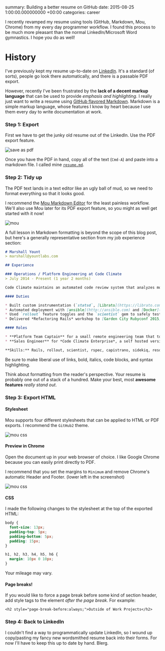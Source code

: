 summary: Building a better resume on GitHub
date: 2015-08-25 1:00:00.000000000 +00:00
categories: career

I recently revamped my resume using tools (GitHub, Markdown, Mou, Chrome) from my every day programmer workflow. I found this process to be much more pleasant than the normal LinkedIn/Microsoft Word gymnastics. I hope you do as well!

# History

I've previously kept my resume up-to-date on [LinkedIn](https://linkedin.com/in/marshallyount). It's a standard (of sorts), people go look there automatically, and there is a passable PDF export.

However, recently I've been frustrated by the **lack of a decent markup language** that can be used to provide _emphasis and highlighting_. I really just want to write a resume using [GitHub flavored Markdown](https://help.github.com/articles/github-flavored-markdown/). Markdown is a simple markup language, whose features I know by heart because I use them every day to write documentation at work.

### Step 1: Export

First we have to get the junky old resume out of the LinkedIn. Use the PDF export feature.

![save as pdf](/images/building-a-better-resume-on-github/save_as_pdf.png)

Once you have the PDF in hand, copy all of the text (`Cmd-A`) and paste into a markdown file. I called mine [`resume.md`](https://github.com/marshally/resume/commit/a38b7d13a2063cf2ad4b484a7ef4f55bac4379bc).

### Step 2: Tidy up

The PDF text lands in a text editor like an ugly ball of mud, so we need to format everything so that it looks good.

I recommend the [Mou Markdown Editor](http://25.io/mou/) for the least painless workflow. We'll also use Mou later for its PDF export feature, so you might as well get started with it now!

![mou](/images/building-a-better-resume-on-github/mou_side_by_side.png)

A full lesson in Markdown formatting is beyond the scope of this blog post, but here's a generally representative section from my job experience section:

```Markdown
# Marshall Yount
> marshall@yountlabs.com

## Experience

### Operations / Platform Engineering at Code Climate
> July 2014 - Present (1 year 2 months)

Code Climate maintains an automated code review system that analyzes more than 900 billion lines of source code per day. I build new features, keep the servers running, and participate in Code Reviews using GitHub Pull Requests and Slack.

#### Duties

* Built custom instrumentation (`statsd`, [Librato](https://librato.com) and alerting ([PagerDuty](http://pagerduty.com), [NewRelic](http://newrelic.com) systems based on **hundreds of custom metrics** that give deep insight into the Platform's performance characteristics.
* Automated deployment with [ansible](http://ansible.com) and [Docker](http://docker.com) to more than a dozen different server types.
* Used `rollout` feature toggles and the `scientist` gem to safely test and deploy behavior-neutral refactorings.
* Delivered *Refactoring Rails* workshop to [Garden City Rubyconf 2015](http://www.gardencityruby.org/).

#### Roles

* **Platform Team Captain** for a small remote engineering team that took over an existing code base from busy founder-engineers.
* **Sales Engineer** for *Code Climate Enterprise*, a self hosted version built on [Docker](http://docker.com).

**Skills:** Rails, rollout, scientist, rspec, capistrano, sidekiq, resque, mongodb, memcached, redis, statsd, OpenVZ, Docker, Ansible, CoreOS, CentOS, Travis CI, Circle CI, Slackbot
```

Be sure to make liberal use of links, bold, italics, code blocks, and syntax highlighting.

Think about formatting from the reader's perspective. Your resume is probably one out of a stack of a hundred. Make your best, most **awesome features** _really stand out_.

### Step 3: Export HTML

#### Stylesheet

Mou supports four different stylesheets that can be applied to HTML or PDF exports. I recommend the `GitHub2` theme.

![mou css](/images/building-a-better-resume-on-github/mou_css.png)

#### Preview in Chrome

Open the document up in your web browser of choice. I like Google Chrome because you can easily print directly to PDF.

I recommend that you set the margins to `Minimum` and remove Chrome's automatic Header and Footer. (lower left in the screenshot)

![mou css](/images/building-a-better-resume-on-github/chrome_margins.png)

#### CSS

I made the following changes to the stylesheet at the top of the exported HTML:

```css
body {
  font-size: 13px;
  padding-top: 5px;
  padding-bottom: 5px;
  padding: 15px;
}

h1, h2, h3, h4, h5, h6 {
  margin: 10px 0 10px;
}
```

Your mileage may vary.

#### Page breaks!

If you would like to force a page break before some kind of section header, add style tags to the element _after the page break_. For example:

`<h2 style="page-break-before:always;">Outside of Work Projects</h2>`

### Step 4: Back to LinkedIn

I couldn't find a way to programmatically update LinkedIn, so I wound up copy/pasting my fancy new wordsmithed resume back into their forms. For now I'll have to keep this up to date by hand. Blerg.
